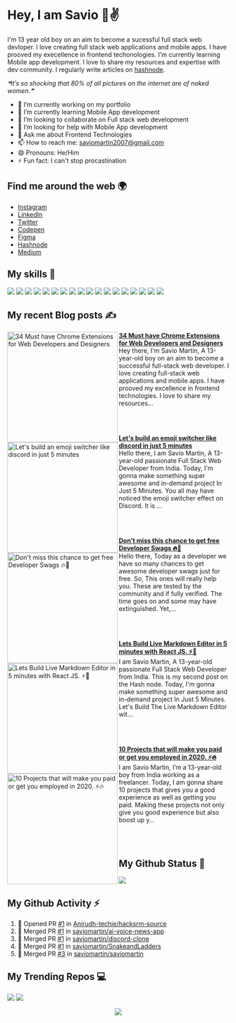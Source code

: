 # Hey, I am Savio 👋✌️
I'm 13 year old boy on an aim to become a sucessful full stack web devloper. I love creating full stack web applications and mobile apps. I have prooved my execellence in frontend techonologies. I'm currently learning Mobile app development. I love to share my resources and expertise with dev community. I regularly write articles on [hashnode](https://savio.xyz/).

<!--STARTS_HERE_QUOTE_README-->
<i>❝It’s so shocking that 80% of all pictures on the internet are of naked women.❞</i>
<!--ENDS_HERE_QUOTE_README-->

- 🔭 I’m currently working on my portfolio
- 🌱 I’m currently learning Mobile App development
- 👯 I’m looking to collaborate on Full stack web development
- 🤔 I’m looking for help with Mobile App development
- 💬 Ask me about Frontend Technologies
- 📫 How to reach me: saviomartin2007@gmail.com
- 😄 Pronouns: He/Him
- ⚡ Fun fact: I can't stop procastination
</samp>

## Find me around the web 🌍
- [Instagram](https://www.instagram.com/teen_developer/)
- [LinkedIn](linkedin.com/in/saviomartin)
- [Twitter](https://twitter.com/saviomartin7)
- [Codepen](https://codepen.io/saviomartin/)
- [Figma](https://www.figma.com/@savio)
- [Hashnode](https://hashnode.com/@saviomartin)
- [Medium](https://medium.com/@saviomartin)

## My skills 🚀

![](https://img.shields.io/badge/HTML5-E34F26?style=for-the-badge&logo=html5&logoColor=white)
![](https://img.shields.io/badge/JavaScript-F7DF1E?style=for-the-badge&logo=javascript&logoColor=black)
![](https://img.shields.io/badge/Node.js-43853D?style=for-the-badge&logo=node.js&logoColor=white)
![](https://img.shields.io/badge/CSS3-1572B6?style=for-the-badge&logo=css3&logoColor=white)
![](https://img.shields.io/badge/Sass-CC6699?style=for-the-badge&logo=sass&logoColor=white)
![](https://img.shields.io/badge/Markdown-000000?style=for-the-badge&logo=markdown&logoColor=white)
![](https://img.shields.io/badge/Express.js-404D59?style=for-the-badge)
![](https://img.shields.io/badge/React-20232A?style=for-the-badge&logo=react&logoColor=61DAFB)
![](https://img.shields.io/badge/Tailwind_CSS-38B2AC?style=for-the-badge&logo=tailwind-css&logoColor=white)
![](https://img.shields.io/badge/Bootstrap-563D7C?style=for-the-badge&logo=bootstrap&logoColor=white)
![](https://img.shields.io/badge/Material--UI-0081CB?style=for-the-badge&logo=material-ui&logoColor=white)
![](https://img.shields.io/badge/Redux-593D88?style=for-the-badge&logo=redux&logoColor=white)
![](https://img.shields.io/badge/jQuery-0769AD?style=for-the-badge&logo=jquery&logoColor=white)
![](https://img.shields.io/badge/Netlify-00C7B7?style=for-the-badge&logo=netlify&logoColor=white)
![](https://img.shields.io/badge/MongoDB-4EA94B?style=for-the-badge&logo=mongodb&logoColor=white)
![](https://img.shields.io/badge/Heroku-430098?style=for-the-badge&logo=heroku&logoColor=white)
![](https://img.shields.io/badge/Google_Cloud-4285F4?style=for-the-badge&logo=google-cloud&logoColor=white)
![](https://img.shields.io/badge/figma-0AC97F?style=for-the-badge&logo=figma&logoColor=white)

## My recent Blog posts ✍️
<!-- HASHNODE_BLOG:START -->
<p align="left">
<a href="https://savio.xyz//34-must-have-chrome-extensions-for-web-developers-and-designers" title="34 Must have Chrome Extensions for Web Developers and Designers"><img src="https://cdn.hashnode.com/res/hashnode/image/upload/v1607831823773/g1VDUMIs0.png" alt="34 Must have Chrome Extensions for Web Developers and Designers" width="250px" align="left" /></a>
<a href="https://savio.xyz//34-must-have-chrome-extensions-for-web-developers-and-designers" title="34 Must have Chrome Extensions for Web Developers and Designers"><strong>34 Must have Chrome Extensions for Web Developers and Designers</strong></a>
<br/> Hey there, I'm Savio Martin, A 13-year-old boy on an aim to become a successful full-stack web developer. I love creating full-stack web applications and mobile apps. I have prooved my excellence in frontend technologies. I love to share my resources... </p> <br/> <br/>
<p align="left">
<a href="https://savio.xyz//lets-build-an-emoji-switcher-like-discord-in-just-5-minutes" title="Let's build an emoji switcher like discord in just 5 minutes"><img src="https://cdn.hashnode.com/res/hashnode/image/upload/v1606306448249/ElsqC30nK.gif" alt="Let's build an emoji switcher like discord in just 5 minutes" width="250px" align="left" /></a>
<a href="https://savio.xyz//lets-build-an-emoji-switcher-like-discord-in-just-5-minutes" title="Let's build an emoji switcher like discord in just 5 minutes"><strong>Let's build an emoji switcher like discord in just 5 minutes</strong></a>
<br/> Hello there, I am Savio Martin, A 13-year-old passionate Full Stack Web Developer from India. Today, I'm gonna make something super awesome and in-demand project In Just 5 Minutes.
You all may have noticed the emoji switcher effect on Discord. It is ... </p> <br/> <br/>
<p align="left">
<a href="https://savio.xyz//dont-miss-this-chance-to-get-free-developer-swags" title="Don't miss this chance to get free Developer Swags  🔥🎁"><img src="https://cdn.hashnode.com/res/hashnode/image/upload/v1606188703215/ZLGPQe5fU.png" alt="Don't miss this chance to get free Developer Swags  🔥🎁" width="250px" align="left" /></a>
<a href="https://savio.xyz//dont-miss-this-chance-to-get-free-developer-swags" title="Don't miss this chance to get free Developer Swags  🔥🎁"><strong>Don't miss this chance to get free Developer Swags  🔥🎁</strong></a>
<br/> Hello there, Today as a developer we have so many chances to get awesome developer swags just for free. So, This ones will really help you. These are tested by the community and if fully verified. The time goes on and some may have extinguished. Yet,... </p> <br/> <br/>
<p align="left">
<a href="https://savio.xyz//lets-build-live-markdown-editor-in-5-minutes-with-react-js" title="Lets Build Live Markdown Editor in 5 minutes with React JS. ⚡🚀"><img src="https://cdn.hashnode.com/res/hashnode/image/upload/v1604912396178/ZkHDBHoHt.png" alt="Lets Build Live Markdown Editor in 5 minutes with React JS. ⚡🚀" width="250px" align="left" /></a>
<a href="https://savio.xyz//lets-build-live-markdown-editor-in-5-minutes-with-react-js" title="Lets Build Live Markdown Editor in 5 minutes with React JS. ⚡🚀"><strong>Lets Build Live Markdown Editor in 5 minutes with React JS. ⚡🚀</strong></a>
<br/> I am Savio Martin,  A 13-year-old passionate Full Stack Web Developer from India. This is my second post on the Hash node. Today, I'm gonna make something super awesome and in-demand project In Just 5 Minutes.
Let's Build The Live Markdown Editor wit... </p> <br/> <br/>
<p align="left">
<a href="https://savio.xyz//10-projects-that-make-you-employed-in-2020" title="10 Projects that will make you paid or get you employed in 2020. ⚡🔥"><img src="https://cdn.hashnode.com/res/hashnode/image/upload/v1604665380642/C9OioaTvX.png" alt="10 Projects that will make you paid or get you employed in 2020. ⚡🔥" width="250px" align="left" /></a>
<a href="https://savio.xyz//10-projects-that-make-you-employed-in-2020" title="10 Projects that will make you paid or get you employed in 2020. ⚡🔥"><strong>10 Projects that will make you paid or get you employed in 2020. ⚡🔥</strong></a>
<br/> I am Savio Martin, I’m a 13-year-old boy from India working as a freelancer. Today, I am gonna share 10 projects that gives you a good experience as well as getting you paid. Making these projects not only give you good experience but also boost up y... </p> <br/> <br/>
<!-- HASHNODE_BLOG:END -->

## My Github Status 🦸
![](https://github-readme-stats.vercel.app/api?username=saviomartin&bg_color=45,fc00ff,00dbde&title_color=fff&text_color=fff)

## My Github Activity ⚡
<!--START_SECTION:activity-->
1. 💪 Opened PR [#1](https://github.com/Anirudh-techie/hacksrm-source/pull/1) in [Anirudh-techie/hacksrm-source](https://github.com/Anirudh-techie/hacksrm-source)
2. 🎉 Merged PR [#1](https://github.com/saviomartin/ai-voice-news-app/pull/1) in [saviomartin/ai-voice-news-app](https://github.com/saviomartin/ai-voice-news-app)
3. 🎉 Merged PR [#1](https://github.com/saviomartin/discord-clone/pull/1) in [saviomartin/discord-clone](https://github.com/saviomartin/discord-clone)
4. 🎉 Merged PR [#1](https://github.com/saviomartin/SnakeandLadders/pull/1) in [saviomartin/SnakeandLadders](https://github.com/saviomartin/SnakeandLadders)
5. 🎉 Merged PR [#3](https://github.com/saviomartin/saviomartin/pull/3) in [saviomartin/saviomartin](https://github.com/saviomartin/saviomartin)
<!--END_SECTION:activity-->

## My Trending Repos 💻
![](https://github-readme-stats.vercel.app/api/pin/?username=saviomartin&repo=ai-voice-news-app&bg_color=45,fc00ff,00dbde&title_color=fff&text_color=fff)
![](https://github-readme-stats.vercel.app/api/pin/?username=saviomartin&repo=ludo&bg_color=45,fc00ff,00dbde&title_color=fff&text_color=fff)

<p align='center'><img src='https://visitor-badge.laobi.icu/badge?page_id=saviomartin'></p>
